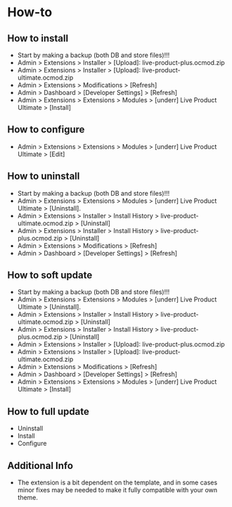 # How-to

## How to install
* Start by making a backup (both DB and store files)!!!
* Admin > Extensions > Installer > [Upload]: live-product-plus.ocmod.zip
* Admin > Extensions > Installer > [Upload]: live-product-ultimate.ocmod.zip
* Admin > Extensions > Modifications > [Refresh]
* Admin > Dashboard > [Developer Settings] > [Refresh]
* Admin > Extensions > Extensions > Modules > [underr] Live Product Ultimate > [Install]

## How to configure
* Admin > Extensions > Extensions > Modules > [underr] Live Product Ultimate > [Edit]

## How to uninstall
* Start by making a backup (both DB and store files)!!!
* Admin > Extensions > Extensions > Modules > [underr] Live Product Ultimate > [Uninstall].
* Admin > Extensions > Installer > Install History > live-product-ultimate.ocmod.zip > [Uninstall]
* Admin > Extensions > Installer > Install History > live-product-plus.ocmod.zip > [Uninstall]
* Admin > Extensions > Modifications > [Refresh]
* Admin > Dashboard > [Developer Settings] > [Refresh]

## How to soft update
* Start by making a backup (both DB and store files)!!!
* Admin > Extensions > Extensions > Modules > [underr] Live Product Ultimate > [Uninstall].
* Admin > Extensions > Installer > Install History > live-product-ultimate.ocmod.zip > [Uninstall]
* Admin > Extensions > Installer > Install History > live-product-plus.ocmod.zip > [Uninstall]
* Admin > Extensions > Installer > [Upload]: live-product-plus.ocmod.zip
* Admin > Extensions > Installer > [Upload]: live-product-ultimate.ocmod.zip
* Admin > Extensions > Modifications > [Refresh]
* Admin > Dashboard > [Developer Settings] > [Refresh]
* Admin > Extensions > Extensions > Modules > [underr] Live Product Ultimate > [Install]

## How to full update
* Uninstall
* Install
* Configure

## Additional Info
* The extension is a bit dependent on the template, and in some cases minor fixes may be needed to make it fully compatible with your own theme.

